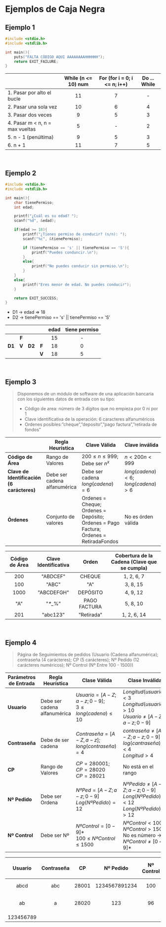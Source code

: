 # Ejemplos de Caja Negra

## Ejemplo 1

```c
#include <stdio.h>
#include <stdlib.h>

int main(){
    puts("FALTA CÓDIGO AQUI AAAAAAAAHHHHHH");
	return EXIT_FAILURE;
}
```

| | While (n <= 10) num | For (for i = 0; i <= n; i++) | Do ... While |
|----|:----:|:----:|:----:|
| 1. Pasar por alto el bucle | 11 | 7 | - | 
| 2. Pasar una sola vez | 10 | 6 | 4 |
| 3. Pasar dos veces | 9 | 5 | 3 |
| 4. Pasar  m < n, n = max vueltas | 5 | - | 2 |
| 5. n - 1 (penúltima) | 9 | 5 | 3 |
| 6. n + 1 | 11 | 7 | 5 |

<br>

## Ejemplo 2

```c
#include <stdio.h>
#include <stdlib.h>

int main(){
	char tienePermiso;
	int edad;

	printf("¿Cuál es su edad? ");
	scanf("%d", &edad);

	if(edad >= 18){
		printf("¿Tienes permiso de conducir? (s/n): ");
		scanf("%c", &tienePermiso);

		if (tienePermiso == 's' || tienePermiso == 'S'){
			printf("Puedes conduncir.\n");
		}
		else{
			printf("No puedes conducir sin permiso.\n");
		}
	}
	else{
		printf("Eres menor de edad. No puedes conducir");
	}

	return EXIT_SUCCESS;
}
```
- D1 -> edad => 18
- D2 -> tienePermiso == 's' || tienePermiso == 'S'

| | | | |  edad| tiene permiso |
|---|:---:|----|:---:|:----:|:---:|
| | **F** | |  | 15 | - |
| **D1** | **V** | **D2** | **F** | 18 | 0 |
| | |  | **V** | 18 | 5 |

<br>

## Ejemplo 3

> Disponemos de un módulo de software de una aplicación  bancaria con los siguientes datos de entrada con su tipo:
> - Código de area: número de 3 dígitos que no empieza por 0 ni por 1
> - Clave identificativa de la operación: 6 caracteres alfanuméricos
> - Ordenes posibles:”cheque”,”deposito”,”pago factura”,”retirada de fondos"


| | Regla Heurística | Clave Válida | Clave inválida | 
| --- | --- | --- | --- |
| **Código de Área** |  Rango de Valores | $200 \leqslant n \leqslant 999;$ Debe ser $n^x$ | $n < 200 n < 999$ |
| **Clave de Identificación (6 carácteres)** | Debe ser cadena alfanumérica | Debe ser cadena $long(cadena) = 6$ | $long(cadena) < 6;$ $long(cadena) > 6$
| **Órdenes** | Conjunto de valores | Ordenes = Cheque; Ordenes = Depósito; Órdenes = Pago Factura; Órdenes = RetiradaFondos | No es órden válida |


| Código de Área | Clave Identificativa | Orden | Cobertura de la Cadena (Clave que se cumpla) |
| :---: | :---: | :---: | :---: |
| 200 | "ABDCEF" | CHEQUE | 1, 2, 6, 7 |
| 100 | "ABC" | "A" | 3, 8, 15 |
| 1000 | "ABCDEFGH" | DEPÓSITO | 4, 9, 12 |
|"A" | "*\*_*%" | PAGO FACTURA | 5, 8, 10 |
| 201 | "abc123" | "Retirada" | 1, 2, 6, 14 |

<br>

## Ejemplo 4

> Página de Seguimientos de pedidos (Usuario (Cadena alfanumérica); contraseña (4 carácteres); CP (5 carácteres); Nº Pedido (12 carácteres numéricos); Nº Control (Nº Entre 100 - 1500))

| Parámetros de Entrada | Regla Heurística | Clase Válida | Clase Inválida |
| --- | --- | --- | --- |
| **Usuario** | Debe ser cadena alfanumérica | $Usuario = [A-Z; a-z; 0-9]$; <br> $3 \leqslant long(cadena) \leqslant 10$ | $Longitud(usuario) < 3$ <br> $Longitud(usuario) > 10$ <br> $Usuario \neq [A-Z; a-z; 0-9]$
| **Contraseña** | Debe de ser cadena | $Contraseña = [A-Z, a-z];$ <br> $long(contraseña) = 4$ | $contraseña \neq [A-Z; a-z; 0-9]$ <br> $log(cantraseña) < 4$ <br> $Longitud > 4$
| **CP** | Rango de Valores | $CP = 280001;$ <br> $CP = 28020$ <br> $CP = 28021$ | No está en el rango |
| **Nº Pedido** | Debe ser Ordena | $NºPed = [A-Z; a-z; 0-9]$ <br> $Log(NºPedido) = 12$ | $Nº Pedido \neq [A-Z; a-z; 0-9]$ <br> $Long(NºPedido) < 12$ <br> $Long(NºPedido) > 12$
| **Nº Control**| Debe ser Nº | $Nº Control = [0-9]*$ <br> $100 \leqslant NºControl \leqslant 1500$ | $NºControl < 100$ <br> $NºControl > 1500$ <br> No es número -> $NºControl \neq [0-9]*$ |


| Usuario | Contraseña | CP | Nº Pedido | Nº Control | Cobertura - Claves Cubiertas |
| :---: | :---: | :---: | :---: | :---: | :---: |
| abcd | abc |  28001 | 1234567891234 | 100 | 1, 2, 6, 7, 15, 16 |
| ab | a | 28020 | 123 | 96 | 1, 3, 6, 7, 20, 22, 15, 18 |
| 123456789 | | | | | 1, 4 | 
